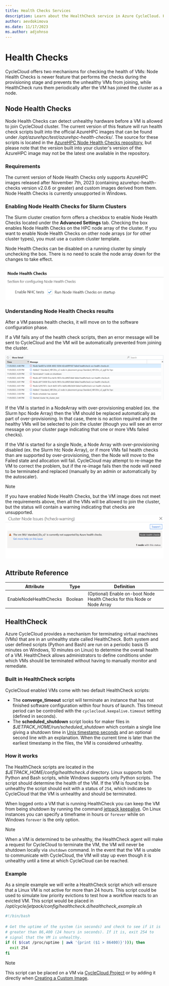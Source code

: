 ```yaml
---
title: Health Checks Services
description: Learn about the HealthCheck service in Azure CycleCloud. HealthCheck can be used to terminate VMs that are in an unhealthy state.
author: aevdokimova
ms.date: 11/17/2023
ms.author: adjohnso
---
```


# Health Checks
 
CycleCloud offers two mechanisms for checking the health of VMs: Node Health Checks is newer feature that performs the checks during the provisioning stage and prevents the unhealthy VMs from joining, while HealthCheck runs them periodically after the VM has joined the cluster as a node. 
 
## Node Health Checks
 
Node Health Checks can detect unhealthy hardware before a VM is allowed to join CycleCloud cluster. The current version of this feature will run health check scripts built into the official AzureHPC images that can be found under _/opt/azurehpc/test/azurehpc-health-checks/_. The source for these scripts is located in the [AzureHPC Node Health Checks repository](https://github.com/Azure/azurehpc-health-checks/tree/main), but please note that the version built into your cluster's version of the AzureHPC image may not be the latest one available in the repository.
 
### Requirements
 
The current version of Node Health Checks only supports AzureHPC images released after November 7th, 2023 (containing azurehpc-health-checks version v2.0.6 or greater) and custom images derived from them.
Node Health Checks is currently unsupported in Windows.
 
### Enabling Node Health Checks for Slurm Clusters
 
The Slurm cluster creation form offers a checkbox to enable Node Health Checks located under the **Advanced Settings** tab. Checking the box enables Node Health Checks on the HPC node array of the cluster. If you want to enable Node Health Checks on other node arrays (or for other cluster types), you must use a custom cluster template.
 
Node Health Checks can be disabled on a running cluster by simply unchecking the box. There is no need to scale the node array down for the changes to take effect.
 
![Node Health Checks GUI](../images/node-health-checks-template.png)
 
### Understanding Node Health Checks results
 
After a VM passes health checks, it will move on to the software configuration phase.
 
If a VM fails any of the health check scripts, then an error message will be sent to CycleCloud and the VM will be automatically prevented from joining the cluster.

![Node Health Checks error logs](../images/node-health-checks-error-logs.png)
 
If the VM is started in a NodeArray with over-provisioning enabled (ex. the Slurm hpc Node Array) then the VM should be replaced automatically as part of over-provisioning. In that case, there is no action required and the healthy VMs will be selected to join the cluster (though you will see an error message on your cluster page indicating that one or more VMs failed checks).
 
If the VM is started for a single Node, a Node Array with over-provisioning disabled (ex. the Slurm htc Node Array), or if more VMs fail health checks than are supported by over-provisioning, then the Node will move to the Failed state and allocation will fail. CycleCloud may attempt to re-image the VM to correct the problem, but if the re-image fails then the node will need to be terminated and replaced (manually by an admin or automatically by the autoscaler).
 
> [!NOTE]
> If you have enabled Node Health Checks, but the VM image does not meet the requirements above, then all the VMs will be allowed to join the cluster, but the status will contain a warning indicating that checks are unsupported.
> ![Node Health Checks error details](../images/node-health-checks-warning.png)
 
## Attribute Reference
 
Attribute | Type | Definition
------ | ----- | ----------
EnableNodeHealthChecks | Boolean | (Optional) Enable on-boot Node Health Checks for this Node or Node Array

## HealthCheck

Azure CycleCloud provides a mechanism for terminating virtual machines (VMs) that are in an unhealthy state called HealthCheck. Both system and user defined scripts (Python and Bash) are run on a periodic basis (5 minutes on Windows, 10 minutes on Linux) to determine the overall health of a VM. HealthCheck allows administrators to define conditions under which VMs should be terminated without having to manually monitor and remediate.

### Built in HealthCheck scripts

CycleCloud enabled VMs come with two default HealthCheck scripts:

* The **converge_timeout** script will terminate an instance that has not finished software configuration within four hours of launch. This timeout period can be controlled with the `cyclecloud.keepalive.timeout` setting (defined in seconds).
* The **scheduled_shutdown** script looks for maker files in _$JETPACK_HOME/run/scheduled_shutdown_ which contain a single line giving a shutdown time in [Unix timestamp seconds](https://en.wikipedia.org/wiki/Unix_time) and an optional second line with an explanation. When the current time is later than the earliest timestamp in the files, the VM is considered unhealthy.

### How it works

The HealthCheck scripts are located in the _$JETPACK_HOME/config/healthcheck.d_ directory. Linux supports both Python and Bash scripts, while Windows supports only Python scripts. The script should determine the health of the VM. If the VM is found to be unhealthy the script should exit with a status of `254`, which indicates to CycleCloud that the VM is unhealthy and should be terminated.

When logged onto a VM that is running HealthCheck you can keep the VM from being shutdown by running the command [jetpack keepalive](../jetpack.md#jetpack-keepalive). On Linux instances you can specify a timeframe in hours or `forever` while on Windows `forever` is the only option.

> [!NOTE]
> When a VM is determined to be unhealthy, the HealthCheck agent will make a request for CycleCloud to terminate the VM, the VM will never be shutdown locally via `shutdown` command. In the event that the VM is unable to communicate with CycleCloud, the VM will stay up even though it is unhealthy until a time at which CycleCloud can be reached.

### Example

As a simple example we will write a HealthCheck script which will ensure that a Linux VM is not active for more than 24 hours. This script could be used to simulate low priority evictions to test how a workflow reacts to an evicted VM. This script would be placed in _/opt/cycle/jetpack/config/healthcheck.d/healthcheck_example.sh_

```bash
#!/bin/bash

# Get the uptime of the system (in seconds) and check to see if it is
# greater than 86,400 (24 hours in seconds). If it is, exit 254 to
# signal that the VM is unhealthy.
if (( $(cat /proc/uptime | awk '{print ($1 > 86400)}'))); then
  exit 254
fi
```

> [!NOTE]
> This script can be placed on a VM via [CycleCloud Project](~/how-to/projects.md) or by adding it directly when [Creating a Custom Image](create-custom-image.md).
